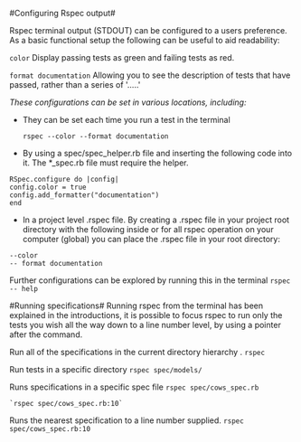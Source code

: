 #Configuring Rspec output#

Rspec terminal output (STDOUT) can be configured to a users preference. As a basic functional setup the following can be useful to aid readability:

`color` Display passing tests as green and failing tests as red.
    
`format documentation` Allowing you to see the description of tests that have passed, rather than a series of  '.....'

*These configurations can be set in various locations, including:*

 - They can be set each time you run a test in the terminal

    `rspec --color --format documentation`

 - By using a spec/spec_helper.rb file and inserting the following code into it. The *_spec.rb file must require the helper.
```
RSpec.configure do |config|
config.color = true
config.add_formatter("documentation")
end
```
 - In a project level .rspec file. By creating a .rspec file in your project root directory with the following inside or for all rspec operation on your computer (global) you can place the .rspec file in your root directory:
```
--color
-- format documentation
```

Further configurations can be explored by running this in the terminal
    `rspec -- help`

#Running specifications#
Running rspec from the terminal has been explained in the introductions, it is possible to focus rspec to run only the tests you wish all the way down to a line number level, by using a pointer after the command.


Run all of the specifications in the current directory hierarchy .
    `rspec`
    
Run tests in a specific directory
    `rspec spec/models/`
    
Runs specifications in a specific spec file
    `rspec spec/cows_spec.rb`

    `rspec spec/cows_spec.rb:10`

Runs the nearest specification to a line number supplied.
    `rspec spec/cows_spec.rb:10`

